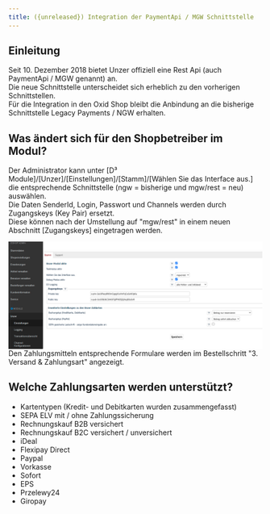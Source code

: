 ```yaml
---
title: ({unreleased}) Integration der PaymentApi / MGW Schnittstelle
---
```

## Einleitung
Seit 10. Dezember 2018 bietet Unzer offiziell eine Rest Api (auch PaymentApi / MGW genannt) an.  
Die neue Schnittstelle unterscheidet sich erheblich zu den vorherigen Schnittstellen.  
Für die Integration in den Oxid Shop bleibt die Anbindung an die bisherige Schnittstelle Legacy Payments / NGW erhalten.

## Was ändert sich für den Shopbetreiber im Modul?
Der Administrator kann unter  [D³ Module]/[Unzer]/[Einstellungen]/[Stamm]/[Wählen Sie das Interface aus.] die entsprechende Schnittstelle (ngw = bisherige und mgw/rest = neu) auswählen.  
Die Daten SenderId, Login, Passwort und Channels werden durch Zugangskeys (Key Pair) ersetzt.  
Diese können nach der Umstellung auf "mgw/rest" in einem neuen Abschnitt [Zugangskeys] eingetragen werden.  
  
<img style="float: left" src="../img/unzer_admin_interface_switch.png" alt="Unzer new admin interface">

Den Zahlungsmitteln entsprechende Formulare werden im Bestellschritt "3. Versand & Zahlungsart" angezeigt.

## Welche Zahlungsarten werden unterstützt?
- Kartentypen (Kredit- und Debitkarten wurden zusammengefasst)
- SEPA ELV mit / ohne Zahlungssicherung
- Rechnungskauf B2B versichert 
- Rechnungskauf B2C versichert / unversichert 
- iDeal
- Flexipay Direct
- Paypal
- Vorkasse
- Sofort
- EPS
- Przelewy24
- Giropay
